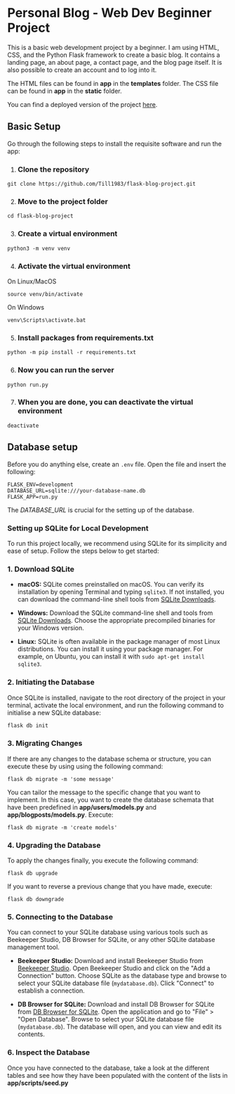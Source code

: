 # Personal Blog - Web Dev Beginner Project

This is a basic web development project by a beginner. I am using HTML, CSS, and the Python Flask framework to create a basic blog.
It contains a landing page, an about page, a contact page, and the blog page itself. It is also possible to create an account and to log into it.

The HTML files can be found in **app** in the **templates** folder. 
The CSS file can be found in **app** in the **static** folder.

You can find a deployed version of the project [here](https://flask-blog-project-y93o.onrender.com).

## Basic Setup

Go through the following steps to install the requisite software and run the app:

1. ### Clone the repository
```
git clone https://github.com/Till1983/flask-blog-project.git
```

2. ### Move to the project folder
```
cd flask-blog-project
```

3. ### Create a virtual environment
```
python3 -m venv venv
```

4. ### Activate the virtual environment
On Linux/MacOS
```
source venv/bin/activate
````
On Windows
```
venv\Scripts\activate.bat
```

5. ### Install packages from requirements.txt
```
python -m pip install -r requirements.txt
```

6. ### Now you can run the server
```
python run.py
```
7. ### When you are done, you can deactivate the virtual environment
```
deactivate
```

## Database setup

Before you do anything else, create an `.env` file. Open the file and insert the following:
```
FLASK_ENV=development
DATABASE_URL=sqlite:///your-database-name.db
FLASK_APP=run.py
```
The *DATABASE_URL* is crucial for the setting up of the database. 

### Setting up SQLite for Local Development

To run this project locally, we recommend using SQLite for its simplicity and ease of setup. Follow the steps below to get started:

### 1. Download SQLite

- **macOS:** SQLite comes preinstalled on macOS. You can verify its installation by opening Terminal and typing `sqlite3`. If not installed, you can download the command-line shell tools from [SQLite Downloads](https://www.sqlite.org/download.html).

- **Windows:** Download the SQLite command-line shell and tools from [SQLite Downloads](https://www.sqlite.org/download.html). Choose the appropriate precompiled binaries for your Windows version.

- **Linux:** SQLite is often available in the package manager of most Linux distributions. You can install it using your package manager. For example, on Ubuntu, you can install it with `sudo apt-get install sqlite3`.

### 2. Initiating the Database

Once SQLite is installed, navigate to the root directory of the project in your terminal, activate the local environment, and run the following command to initialise a new SQLite database:

```bash
flask db init
```

### 3. Migrating Changes

If there are any changes to the database schema or structure, you can execute these by using using the following command:
```
flask db migrate -m 'some message'
```
You can tailor the message to the specific change that you want to implement. In this case, you want to create the database schemata that have been predefined in **app/users/models.py** and **app/blogposts/models.py**. Execute:
```
flask db migrate -m 'create models'
```

### 4. Upgrading the Database

To apply the changes finally, you execute the following command:
```
flask db upgrade
```
If you want to reverse a previous change that you have made, execute:
```
flask db downgrade
```

### 5. Connecting to the Database

You can connect to your SQLite database using various tools such as Beekeeper Studio, DB Browser for SQLite, or any other SQLite database management tool.

- **Beekeeper Studio:** Download and install Beekeeper Studio from [Beekeeper Studio](https://www.beekeeperstudio.io/). Open Beekeeper Studio and click on the "Add a Connection" button. Choose SQLite as the database type and browse to select your SQLite database file (`mydatabase.db`). Click "Connect" to establish a connection.

- **DB Browser for SQLite:** Download and install DB Browser for SQLite from [DB Browser for SQLite](https://sqlitebrowser.org/). Open the application and go to "File" > "Open Database". Browse to select your SQLite database file (`mydatabase.db`). The database will open, and you can view and edit its contents.

### 6. Inspect the Database
Once you have connected to the database, take a look at the different tables and see how they have been populated with the content of the lists in **app/scripts/seed.py**